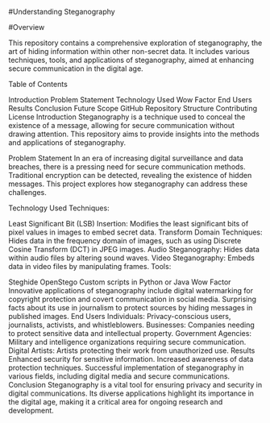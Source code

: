 #Understanding Steganography

#Overview

This repository contains a comprehensive exploration of steganography, the art of hiding information within other non-secret data. It includes various techniques, tools, and applications of steganography, aimed at enhancing secure communication in the digital age.

Table of Contents

Introduction
Problem Statement
Technology Used
Wow Factor
End Users
Results
Conclusion
Future Scope
GitHub Repository Structure
Contributing
License
Introduction
Steganography is a technique used to conceal the existence of a message, allowing for secure communication without drawing attention. This repository aims to provide insights into the methods and applications of steganography.

Problem Statement
In an era of increasing digital surveillance and data breaches, there is a pressing need for secure communication methods. Traditional encryption can be detected, revealing the existence of hidden messages. This project explores how steganography can address these challenges.

Technology Used
Techniques:

Least Significant Bit (LSB) Insertion: Modifies the least significant bits of pixel values in images to embed secret data.
Transform Domain Techniques: Hides data in the frequency domain of images, such as using Discrete Cosine Transform (DCT) in JPEG images.
Audio Steganography: Hides data within audio files by altering sound waves.
Video Steganography: Embeds data in video files by manipulating frames.
Tools:

Steghide
OpenStego
Custom scripts in Python or Java
Wow Factor
Innovative applications of steganography include digital watermarking for copyright protection and covert communication in social media.
Surprising facts about its use in journalism to protect sources by hiding messages in published images.
End Users
Individuals: Privacy-conscious users, journalists, activists, and whistleblowers.
Businesses: Companies needing to protect sensitive data and intellectual property.
Government Agencies: Military and intelligence organizations requiring secure communication.
Digital Artists: Artists protecting their work from unauthorized use.
Results
Enhanced security for sensitive information.
Increased awareness of data protection techniques.
Successful implementation of steganography in various fields, including digital media and secure communications.
Conclusion
Steganography is a vital tool for ensuring privacy and security in digital communications. Its diverse applications highlight its importance in the digital age, making it a critical area for ongoing research and development.
